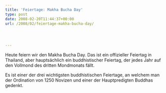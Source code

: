 ```yaml
---
title: 'Feiertage: Makha Bucha Day'
type: post
date: 2008-02-20T11:44:37+00:00
url: /2008/02/feiertage-makha-bucha-day/




---
```

Heute feiern wir den Makha Bucha Day. Das ist ein offizieller Feiertag in Thailand, aber hauptsächlich ein buddhistischer Feiertag, der jedes Jahr auf den Vollmond des dritten Mondmonats fällt.

Es ist einer der drei wichtigsten buddhistischen Feiertage, an welchem man der Ordination von 1250 Novizen und einer der Hauptpredigten Buddhas gedenkt.
